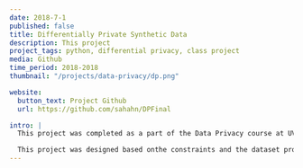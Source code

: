 ```yaml
---
date: 2018-7-1
published: false
title: Differentially Private Synthetic Data
description: This project 
project_tags: python, differential privacy, class project
media: Github
time_period: 2018-2018
thumbnail: "/projects/data-privacy/dp.png"

website:
  button_text: Project Github
  url: https://github.com/sahahn/DPFinal

intro: |
  This project was completed as a part of the Data Privacy course at UVM during the Fall of 2018. It investigates the generation of a synthetic dataset from a real one, with measureable differental privacy constraints applied. This implementation uses differentially private fast correlation to learn a directed acylic dependency graph between the different variables in the original dataset. Next, differentially private conditional marginals are generated according to the structure of the directed acyclic graph, and then lastly, synthetic samples can be generated by sampling the learned conditional marginal distrubtions.

  This project was designed based onthe constraints and the dataset provided through the [NIST 2018 differential privacy challange](https://datacatalog.urban.org/dataset/2018-differential-privacy-synthetic-data-challenge-datasets)
---
```

